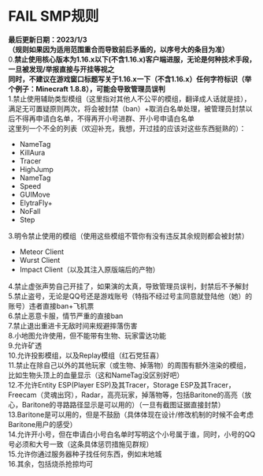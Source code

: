 # FAIL SMP规则

__最后更新日期：2023/1/3__  
__（规则如果因为适用范围重合而导致前后矛盾的，以序号大的条目为准）__  
0.__禁止使用核心版本为1.16.x以下(不含1.16.x)客户端进服，无论是何种技术手段，一旦被发现/举报直接与开挂等视之__  
__同时，不建议在游戏窗口标题写关于1.16.x一下（不含1.16.x）任何字符标识（举个例子：Minecraft 1.8.8），可能会导致管理员误判__  
1.禁止使用辅助类型模组（这里指对其他人不公平的模组，翻译成人话就是挂），满足无可置疑原则两次，将会被封禁（ban）+取消白名单处理，被管理员封禁以后不得再申请白名单，不得再开小号进群、开小号申请白名单  
这里列一个不全的列表（欢迎补充，我想，开过挂的应该对这些东西挺熟的）：  

- NameTag
- KillAura
- Tracer
- HighJump
- NameTag
- Speed
- GUIMove
- ElytraFly+
- NoFall
- Step

3.明令禁止使用的模组（使用这些模组不管你有没有违反其余规则都会被封禁）  

- Meteor Client  
- Wurst Client  
- Impact Client（以及其注入原版端后的产物）  

4.禁止虚张声势自己开挂了，如果演的太真，导致管理员误判，封禁后不予解封  
5.禁止盗号，无论是QQ号还是游戏账号（特指不经过号主同意就登陆他（她）的账号）违者直接ban+飞机票  
6.禁止恶意卡服，情节严重的直接ban  
7.禁止退出重进卡无敌时间来规避摔落伤害  
8.小地图允许使用，但不能带有生物、玩家雷达功能  
9.允许矿透  
10.允许投影模组，以及Replay模组（红石党狂喜）  
11.禁止在除自己以外的其他玩家（或生物、掉落物）的周围有额外渲染的模组，比如生物头顶上的血量显示（这和NameTag没区别好吧）  
12.不允许Entity ESP(Player ESP)及其Tracer，Storage ESP及其Tracer，Freecam（灵魂出窍），Radar，高亮玩家，掉落物等，包括Baritone的高亮（放心，Baritone的寻路路径显示是可以用的）（一旦有截图证据直接封禁）  
13.Baritone是可以用的，但是不鼓励（具体体现在设计/修改机制的时候不会考虑Baritone用户的感受）  
14.允许开小号，但在申请白小号白名单时写明这个小号属于谁，同时，小号的QQ号必须和大号一致（这条具体惩罚措施见群规）  
15.允许你通过服务器种子找任何东西，例如末地城  
16.其余，包括烧杀抢掠均可  
